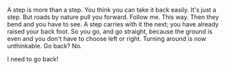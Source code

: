 A step is more than a step. You think you can take it back easily. It's just a step. But roads by nature pull you forward. Follow me. This way. Then they bend and you have to see. A step carries with it the next; you have already raised your back foot. So you go, and go straight, because the ground is even and you don't have to choose left or right. Turning around is now unthinkable. Go back? No. 

I need to go back!
